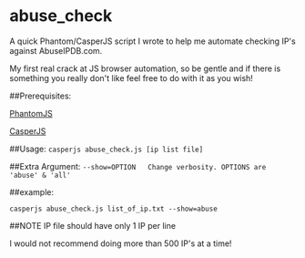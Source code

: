 # abuse_check
A quick Phantom/CasperJS script I wrote to help me automate checking IP's against AbuseIPDB.com. 

My first real crack at JS browser automation, so be gentle and if there is something you really don't like feel free to do with it as you wish! 

##Prerequisites:

[PhantomJS](http://phantomjs.org/download.html)

[CasperJS](http://docs.casperjs.org/en/latest/installation.html)


##Usage:
```casperjs abuse_check.js [ip list file]```

##Extra Argument:
```--show=OPTION   Change verbosity. OPTIONS are 'abuse' & 'all'```

##example:

```casperjs abuse_check.js list_of_ip.txt --show=abuse```

##NOTE
IP file should have only 1 IP per line

I would not recommend doing more than 500 IP's at a time!